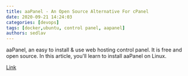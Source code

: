 ```yaml
---
title: aaPanel - An Open Source Alternative For cPanel
date: 2020-09-21 14:24:03
categories: [devops]
tags: [docker,ubuntu, control panel, aapanel]
authors: sedlav
---
```


aaPanel, an easy to install & use web hosting control panel. It is free and open source. In this article, you'll learn to install aaPanel on Linux.

[Link](http://www.linuxandubuntu.com/home/aapanel-open-source-alternative-for-cpanel)
